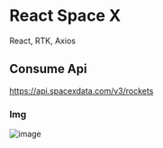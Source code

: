 # React Space X

React, RTK, Axios

## Consume Api

https://api.spacexdata.com/v3/rockets

### Img

![image](https://user-images.githubusercontent.com/52834318/188354453-9d5a595f-a13b-4749-bdd6-2daef35e47c9.png)
